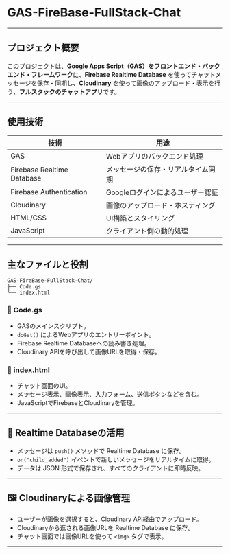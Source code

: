 # GAS-FireBase-FullStack-Chat
---

## プロジェクト概要

このプロジェクトは、**Google Apps Script（GAS）をフロントエンド・バックエンド・フレームワーク**に、**Firebase Realtime Database** を使ってチャットメッセージを保存・同期し、**Cloudinary** を使って画像のアップロード・表示を行う、**フルスタックのチャットアプリ**です。

---

##  使用技術

| 技術             | 用途                                      |
|------------------|-------------------------------------------|
| GAS              | Webアプリのバックエンド処理              |
| Firebase Realtime Database | メッセージの保存・リアルタイム同期       |
| Firebase Authentication | Googleログインによるユーザー認証         |
| Cloudinary       | 画像のアップロード・ホスティング           |
| HTML/CSS         | UI構築とスタイリング                      |
| JavaScript       | クライアント側の動的処理                  |

---

## 主なファイルと役割

```plaintext
GAS-FireBase-FullStack-Chat/
├── Code.gs
└── index.html
```

### 🔹 Code.gs
- GASのメインスクリプト。
- `doGet()` によるWebアプリのエントリーポイント。
- Firebase Realtime Databaseへの読み書き処理。
- Cloudinary APIを呼び出して画像URLを取得・保存。

### 🔹 index.html
- チャット画面のUI。
- メッセージ表示、画像表示、入力フォーム、送信ボタンなどを含む。
- JavaScriptでFirebaseとCloudinaryを管理。
---

## 🔄 Realtime Databaseの活用

- メッセージは `push()` メソッドで Realtime Database に保存。
- `on("child_added")` イベントで新しいメッセージをリアルタイムに取得。
- データは JSON 形式で保存され、すべてのクライアントに即時反映。

---

## 🖼️ Cloudinaryによる画像管理

- ユーザーが画像を選択すると、Cloudinary API経由でアップロード。
- Cloudinaryから返される画像URLを Realtime Database に保存。
- チャット画面では画像URLを使って `<img>` タグで表示。

---

